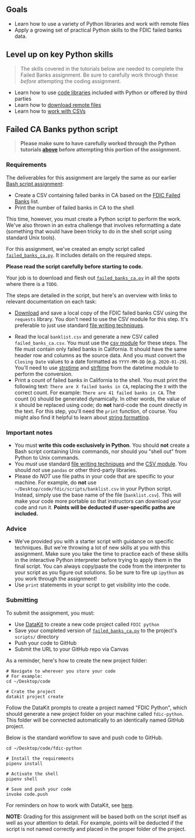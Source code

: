 ## Goals

- Learn how to use a variety of Python libraries and work with remote files
- Apply a growing set of practical Python skills to the FDIC failed banks data.

## Level up on key Python skills

> The skills covered in the tutorials below are needed to complete the Failed Banks assignment. Be sure to carefully work through these *before* attempting the coding assignment.

* Learn how to use [code libraries](/docs/python/libraries.md) included with Python or offered by third parties
* Learn how to [download remote files](/docs/python/remote_files.md)
* Learn how to [work with CSVs](/docs/python/csv.md)


## Failed CA Banks python script

> **Please make sure to have carefully worked through the Python tutorials [above](#level-up-on-key-python-skills) before attempting this portion of the assignment.**

### Requirements

The deliverables for this assignment are largely the same as our earlier [Bash script assignment](bash_intro.md#code): 

* Create a CSV containing failed banks in CA based on the [FDIC Failed Banks][] list.
* Print the number of failed banks in CA to the shell

[FDIC Failed Banks]: https://www.fdic.gov/resources/resolutions/bank-failures/failed-bank-list/

This time, however, you must create a Python script to perform the work. We've also thrown in an extra challenge that involves reformatting a date (something that would have been tricky to do in the shell script using standard Unix tools).

For this assignment, we've created an empty script called [`failed_banks_ca.py`](/code/failed_banks_ca.py). It includes details on the required steps.

 **Please read the script carefully before starting to code.**

Your job is to download and flesh out [`failed_banks_ca.py`](/code/failed_banks_ca.py) in all the spots where there is a `TODO`.

The steps are detailed in the script, but here's an overview with links to relevant documentation on each task:

* [Download](/docs/python/remote_files.md) and save a local copy of the FDIC failed banks CSV using the `requests` library. You don't need to use the CSV module for this step. It's preferable to just use standard [file writing techniques][].

[file writing techniques]: ../docs/python/file_io.md#writing-files

* Read the local `banklist.csv` and generate a new CSV called `failed_banks_ca.csv`. You must use the [csv module](/docs/python/csv.md) for these steps. The file must contain only failed banks in California. It should have the same header row and columns as the source data. And you must convert the `Closing Date` values to a date formatted as `YYYY-MM-DD` (e.g. `2020-01-29`). You'll need to use [strptime](https://www.programiz.com/python-programming/datetime/strptime) and [strftime](https://www.programiz.com/python-programming/datetime/strftime) from the datetime module to perform the conversion.
* Print a count of failed banks in California to the shell. You must print the following text: `There are X failed banks in CA`, replacing the `X` with the correct count. For example: `There are 41 failed banks in CA`. The count (`X`) should be generated dynamically. In other words, the value of `X` should be replaced using code; do **not** hard-code the count directly in the text. For this step, you'll need the `print` function, of course. You might also find it helpful to learn about [string formatting][].

[string formatting]: https://realpython.com/python-string-formatting/#3-string-interpolation-f-strings-python-36

### Important notes

* You must **write this code exclusively in Python**. You should **not** create a Bash script containing Unix commands, nor should you "shell out" from Python to Unix commands.
* You *must* use standard [file writing techniques][] and the [CSV module](/docs/python/csv.md). You should *not* use `pandas` or other third-party libraries.
* Please do *NOT* use file paths in your code that are specific to your machine. For example, do **not** use `~/Desktop/code/fdic/scripts/banklist.csv` in your Python script. Instead, simply use the base name of the file (`banklist.csv`). This will make your code more portable so that instructors can download your code and run it. **Points will be deducted if user-specific paths are included.**

### Advice

* We've provided you with a starter script with guidance on specific techniques. But we're throwing a lot of new skills at you with this assignment. Make sure you take the time to practice each of these skills in the interactive Python interpreter before trying to apply them in the final script. You can always copy/paste the code from the interpreter to your script as you figure out solutions. So be sure to fire up `ipython` as you work through the assignment!
* Use `print` statements in your script to get visibility into the code.

### Submitting

To submit the assignment, you must: 

* Use [DataKit](/docs/datakit.md) to create a new code project called `FDIC python`
* Save your completed version of [`failed_banks_ca.py`](/code/failed_banks_ca.py) to the project's `scripts/` directory
* Push your code to GitHub
* Submit the URL to your GitHub repo via Canvas

As a reminder, here's how to create the new project folder:

```
# Navigate to wherever you store your code
# For example:
cd ~/Desktop/code

# Crate the project
datakit project create
```

Follow the DataKit prompts to create a project named "FDIC Python", which should generate a new project folder on your machine called `fdic-python`. This folder will be connected automatically to an identically named GitHub project.

Below is the standard workflow to save and push code to GitHub.

```
cd ~/Desktop/code/fdic-python

# Install the requirements
pipenv install

# Activate the shell
pipenv shell

# Save and push your code
invoke code.push
```

For reminders on how to work with DataKit, see [here](/docs/datakit.md).

**NOTE:** Grading for this assignment will be based both on the script itself as well as your attention to detail. For example, points will be deducted if the script is not named correctly and placed in the proper folder of the project.
